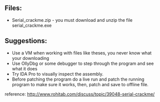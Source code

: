 

##  Files:
 * Serial_crackme.zip - you must download and unzip the file serial_crackme.exe
 
##  Suggestions:
 * Use a VM when working with files like theses, you never know what your downloading
 * Use OllyDbg or some debugger to step through the program and see what it does
 * Try IDA Pro to visually inspect the assembly.
 * Before patching the program do a live run and patch the running program to make sure it works, then, patch and save to offline file.

reference:
http://www.rohitab.com/discuss/topic/39048-serial-crackme/
